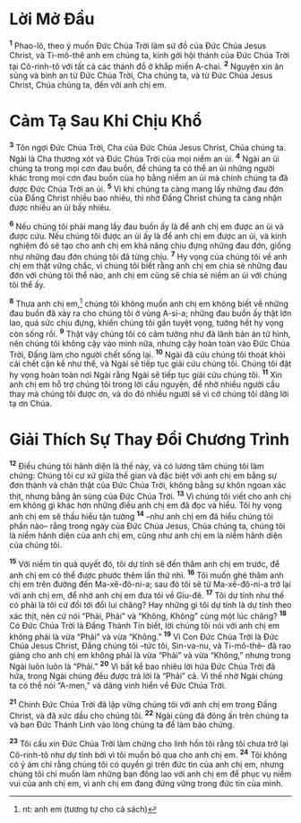 # Lời Mở Đầu

<sup><b>1</b></sup> Phao-lô, theo ý muốn Đức Chúa Trời làm sứ đồ của Đức Chúa Jesus Christ, và Ti-mô-thê anh em chúng ta, kính gởi hội thánh của Đức Chúa Trời tại Cô-rinh-tô với tất cả các thánh đồ ở khắp miền A-chai. <sup><b>2</b></sup> Nguyện xin ân sủng và bình an từ Đức Chúa Trời, Cha chúng ta, và từ Đức Chúa Jesus Christ, Chúa chúng ta, đến với anh chị em.

# Cảm Tạ Sau Khi Chịu Khổ

<sup><b>3</b></sup> Tôn ngợi Đức Chúa Trời, Cha của Đức Chúa Jesus Christ, Chúa chúng ta. Ngài là Cha thương xót và Đức Chúa Trời của mọi niềm an ủi. <sup><b>4</b></sup> Ngài an ủi chúng ta trong mọi cơn đau buồn, để chúng ta có thể an ủi những người khác trong mọi cơn đau buồn của họ bằng niềm an ủi mà chính chúng ta đã được Đức Chúa Trời an ủi. <sup><b>5</b></sup> Vì khi chúng ta càng mang lấy những đau đớn của Đấng Christ nhiều bao nhiêu, thì nhờ Đấng Christ chúng ta càng nhận được nhiều an ủi bấy nhiêu.

<sup><b>6</b></sup> Nếu chúng tôi phải mang lấy đau buồn ấy là để anh chị em được an ủi và được cứu. Nếu chúng tôi được an ủi ấy là để anh chị em được an ủi, và kinh nghiệm đó sẽ tạo cho anh chị em khả năng chịu đựng những đau đớn, giống như những đau đớn chúng tôi đã từng chịu. <sup><b>7</b></sup> Hy vọng của chúng tôi về anh chị em thật vững chắc, vì chúng tôi biết rằng anh chị em chia sẻ những đau đớn với chúng tôi thể nào, anh chị em cũng sẽ chia sẻ niềm an ủi với chúng tôi thể ấy.

<sup><b>8</b></sup> Thưa anh chị em,[^1-8042a737-c6c8-400b-ae9f-6acc8ec9bc27] chúng tôi không muốn anh chị em không biết về những đau buồn đã xảy ra cho chúng tôi ở vùng A-si-a; những đau buồn ấy thật lớn lao, quá sức chịu đựng, khiến chúng tôi gần tuyệt vọng, tưởng hết hy vọng còn sống rồi. <sup><b>9</b></sup> Thật vậy chúng tôi có cảm tưởng như đã lãnh bản án tử hình, nên chúng tôi không cậy vào mình nữa, nhưng cậy hoàn toàn vào Đức Chúa Trời, Đấng làm cho người chết sống lại. <sup><b>10</b></sup> Ngài đã cứu chúng tôi thoát khỏi cái chết cận kề như thế, và Ngài sẽ tiếp tục giải cứu chúng tôi. Chúng tôi đặt hy vọng hoàn toàn nơi Ngài rằng Ngài sẽ tiếp tục giải cứu chúng tôi. <sup><b>11</b></sup> Xin anh chị em hỗ trợ chúng tôi trong lời cầu nguyện, để nhờ nhiều người cầu thay mà chúng tôi được ơn, và do đó nhiều người sẽ vì cớ chúng tôi dâng lời tạ ơn Chúa.

# Giải Thích Sự Thay Đổi Chương Trình

<sup><b>12</b></sup> Điều chúng tôi hãnh diện là thế này, và có lương tâm chúng tôi làm chứng: Chúng tôi cư xử giữa thế gian và đặc biệt với anh chị em bằng sự đơn thành và chân thật của Đức Chúa Trời, không bằng sự khôn ngoan xác thịt, nhưng bằng ân sủng của Đức Chúa Trời. <sup><b>13</b></sup> Vì chúng tôi viết cho anh chị em không gì khác hơn những điều anh chị em đã đọc và hiểu. Tôi hy vọng anh chị em sẽ thấu hiểu tận tường <sup><b>14</b></sup> –như anh chị em đã hiểu chúng tôi phần nào– rằng trong ngày của Đức Chúa Jesus, Chúa chúng ta, chúng tôi là niềm hãnh diện của anh chị em, cũng như anh chị em là niềm hãnh diện của chúng tôi.

<sup><b>15</b></sup> Với niềm tin quả quyết đó, tôi dự tính sẽ đến thăm anh chị em trước, để anh chị em có thể được phước thêm lần thứ nhì. <sup><b>16</b></sup> Tôi muốn ghé thăm anh chị em trên đường đến Ma-xê-đô-ni-a; sau đó tôi sẽ từ Ma-xê-đô-ni-a trở lại với anh chị em, để nhờ anh chị em đưa tôi về Giu-đê. <sup><b>17</b></sup> Tôi dự tính như thế có phải là tôi cứ đổi tới đổi lui chăng? Hay những gì tôi dự tính là dự tính theo xác thịt, nên cứ nói “Phải, Phải” và “Không, Không” cùng một lúc chăng? <sup><b>18</b></sup> Có Đức Chúa Trời là Đấng Thành Tín biết, lời chúng tôi nói với anh chị em không phải là vừa “Phải” và vừa “Không.” <sup><b>19</b></sup> Vì Con Đức Chúa Trời là Đức Chúa Jesus Christ, Đấng chúng tôi –tức tôi, Sin-va-nu, và Ti-mô-thê– đã rao giảng cho anh chị em không phải là vừa “Phải” và vừa “Không,” nhưng trong Ngài luôn luôn là “Phải.” <sup><b>20</b></sup> Vì bất kể bao nhiêu lời hứa Đức Chúa Trời đã hứa, trong Ngài chúng đều được trả lời là “Phải” cả. Vì thế nhờ Ngài chúng ta có thể nói “A-men,” và dâng vinh hiển về Đức Chúa Trời.

<sup><b>21</b></sup> Chính Đức Chúa Trời đã lập vững chúng tôi với anh chị em trong Đấng Christ, và đã xức dầu cho chúng tôi. <sup><b>22</b></sup> Ngài cũng đã đóng ấn trên chúng ta và ban Đức Thánh Linh vào lòng chúng ta để làm bảo chứng.

<sup><b>23</b></sup> Tôi cầu xin Đức Chúa Trời làm chứng cho linh hồn tôi rằng tôi chưa trở lại Cô-rinh-tô như dự tính bởi vì tôi muốn bỏ qua cho anh chị em. <sup><b>24</b></sup> Tôi không có ý ám chỉ rằng chúng tôi có quyền gì trên đức tin của anh chị em, nhưng chúng tôi chỉ muốn làm những bạn đồng lao với anh chị em để phục vụ niềm vui của anh chị em, vì anh chị em đang đứng vững trong đức tin của mình.

[^1-8042a737-c6c8-400b-ae9f-6acc8ec9bc27]: nt: anh em (tương tự cho cả sách)
